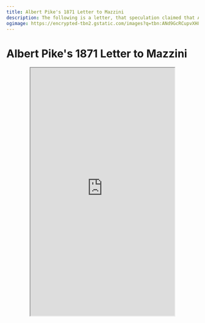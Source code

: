 ```yaml
---
title: Albert Pike's 1871 Letter to Mazzini
description: The following is a letter, that speculation claimed that Albert Pike wrote to Giuseppe Mazzini in 1871 regarding a conspiracy involving three world wars
ogimage: https://encrypted-tbn2.gstatic.com/images?q=tbn:ANd9GcRCupvXH88oqUJC8FwuDtQ84kt5OCIR2GP-bbbYcIM9WE18ubUZrNtlaXNJLkY0XyixWMOv1Zx0SGnp6utxTJFZsEDigWdYcya5LlgTIw
---
```


# Albert Pike's 1871 Letter to Mazzini

<center><iframe title="PDFViewer" src="https://files.catbox.moe/bvimg2.pdf" width="75%" height="650px" /></center>

[[toc]]

![](https://encrypted-tbn2.gstatic.com/images?q=tbn:ANd9GcRCupvXH88oqUJC8FwuDtQ84kt5OCIR2GP-bbbYcIM9WE18ubUZrNtlaXNJLkY0XyixWMOv1Zx0SGnp6utxTJFZsEDigWdYcya5LlgTIw)

## The Illuminati Plan for 3 World Wars, August 15, 1871

The following is a letter, that speculation claimed that Albert Pike wrote to Giuseppe Mazzini in1871 regarding a conspiracy involving three world wars, that were planned in an attempt to takeover the world. The Pike letter to Giuseppe Mazzini was on display in the British Museum Library in London until 1977. This letter has been claimed by many internet sites to reside in the British Library in London, which denies the letter exists.

- Giuseppe Mazzini was an Italian revolutionary leader of the mid 1800s as well as the Director of the Illuminati
- Albert Pike (historical Masonic figure) was a 33rd degree Freemason, Occultist, Grand Master and creator of the Southern Jurisdiction of the Masonic Scottish Rite Order

Following are apparently extracts from the letter, showing how Three World Wars have been planned for many generations

### World War I

"**_The First World War_** must be brought about in order to permit the Illuminati to overthrow the power of the Czars in Russia and of making that country a fortress of atheistic Communism. The divergences caused by the "agentur" (agents) of the Illuminati between the British and Germanic Empires will be used to foment this war. At the end of the war, Communism will be built and used in order to destroy the other governments and in order to weaken the religions."

### World War II

"**_The Second World War_** must be fomented by taking advantage of the differences between the Fascists and the political Zionists. This war must be brought about so that Nazism is destroyed and that the political Zionism be strong enough to institute a sovereign state of Israel in Palestine. During the Second World War, International Communism must become strong enough in order to balance Christendom, which would be then restrained and held in check until the time when we would need it for the final social cataclysm."

### World War III

"**_The Third World War_** must be fomented by taking advantage of the differences caused by the "agentur" of the "Illuminati" between the political Zionists and the leaders of Islamic World. The war must be conducted in such a way that Islam (the Moslem Arabic World) and political Zionism(the State of Israel) mutually destroy each other.

Meanwhile the other nations, once more divided on this issue will be constrained to fight to the point of complete physical, moral, spiritual and economical exhaustion... We shall unleash the Nihilists and the atheists, and we shall provoke a formidable social cataclysm which in all its horror will show clearly to the nations the effect of absolute atheism, origin of savagery and of the most bloody turmoil.

Then everywhere, the citizens, obliged to defend themselves against the world minority of revolutionaries, will exterminate those destroyers of civilization, and the multitude, disillusioned with Christianity, whose deistic spirits will from that moment be without compass or direction, anxious for an ideal, but without knowing where to render its adoration, will receive the true light through the universal manifestation of the pure doctrine of Lucifer, brought finally out in the public view. This manifestation will result from the general reactionary movement which will follow the destruction of Christianity and atheism, both conquered and exterminated at the same time."
